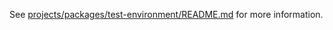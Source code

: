 See [projects/packages/test-environment/README.md](../packages/test-environment/README.md) for more information.
